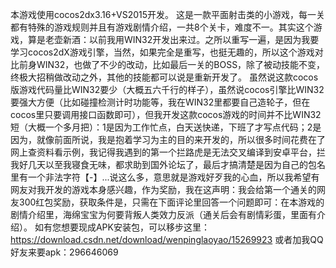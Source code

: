 本游戏使用cocos2dx3.16+VS2015开发。
这是一款平面射击类的小游戏，每一关都有特殊的游戏规则并且有游戏剧情介绍，一共8个关卡，难度不一。其实这个游戏，算是老壶新酒：以前我用WIN32开发出来过。之所以重写一遍，是因为我要学习cocos2dX游戏引擎，当然，如果完全是重写，也挺无趣的，所以这个游戏对比前身WIN32，也做了不少的改动，比如最后一关的BOSS，除了被动技能不变，终极大招稍做改动之外，其他的技能都可以说是重新开发了。
虽然说这款cocos版游戏代码量比WIN32要少（大概五六千行的样子），虽然说cocos引擎比WIN32要强大方便（比如碰撞检测计时功能等，我在WIN32里都要自己造轮子，但在cocos里只要调用接口函数即可），但我开发这款cocos游戏的时间并不比WIN32短（大概一个多月把）：1是因为工作忙点，白天送快递，下班了才写点代码；2是因为，就像前面所说，我是抱着学习为主的目的来开发的，所以很多时间花费在了网上查资料看示例，我记得我遇到的第一个拦路虎是无法交叉编译到安卓平台，拦我好几天以至我寝食无味，都求助到国外论坛了，最后才搞清楚是因为自己的包名里有一个非法字符【-】...说这么多，意思就是游戏好歹我的心血，所以我希望有网友对我开发的游戏本身感兴趣，作为奖励，我在这声明：我会给第一个通关的网友300红包奖励，获取条件是，只需在下面评论里回答一个问题即可：在本游戏的剧情介绍里，海绵宝宝为何要背叛人类效力反派（通关后会有剧情彩蛋，里面有介绍）。
如有您想要现成APK安装包，可以移步这里：https://download.csdn.net/download/wenpinglaoyao/15269923
或者加我QQ好友来要apk：296646069
